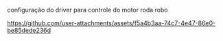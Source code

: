 configuração do driver para controle do motor roda robo



https://github.com/user-attachments/assets/f5a4b3aa-74c7-4e47-86e0-be85dede236d

